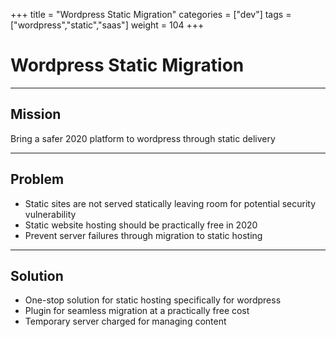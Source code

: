 +++
title = "Wordpress Static Migration"
categories = ["dev"]
tags = ["wordpress","static","saas"]
weight = 104
+++

# Wordpress Static Migration

---

## Mission

Bring a safer 2020 platform to wordpress through static delivery

---

## Problem

- Static sites are not served statically leaving room for potential security vulnerability
- Static website hosting should be practically free in 2020
- Prevent server failures through migration to static hosting

---

## Solution

- One-stop solution for static hosting specifically for wordpress
- Plugin for seamless migration at a practically free cost
- Temporary server charged for managing content

